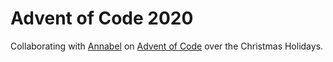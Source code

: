 # Advent of Code 2020

Collaborating with [Annabel](https://github.com/kabligh) on [Advent of Code](https://adventofcode.com/2020) over the Christmas Holidays.
